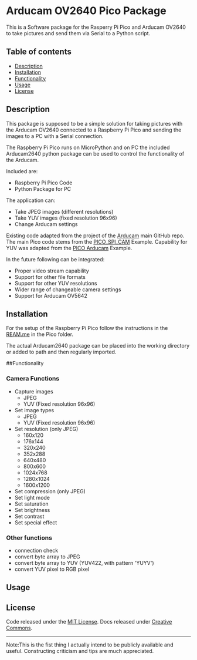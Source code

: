 # Arducam OV2640 Pico Package

This is a Software package for the Rasperry Pi Pico and Arducam OV2640 to take pictures and send them via Serial to a Python script.

## Table of contents
- [Description](#Description)
- [Installation](#Installation)
- [Functionality](#Functionality)
- [Usage](#Usage)
- [License](#License)

## Description
This package is supposed to be a simple solution for taking pictures with the Arducam OV2640 connected to a Raspberry Pi Pico and sending the images to a PC with a Serial connection.

The Raspberry Pi Pico runs on MicroPython and on PC the included Arducam2640 python package can be used to control the functionality of the Arducam.

Included are:
- Raspberry Pi Pico Code
- Python Package for PC

The application can:
- Take JPEG images (different resolutions)
- Take YUV images (fixed resolution 96x96)
- Change Arducam settings

Existing code adapted from the project of the [Arducam][arducam main] main GitHub repo.
The main Pico code stems from the [PICO_SPI_CAM][arducam base] Example. 
Capability for YUV was adapted from the [PICO Arducam][arducam YUV] Example.

In the future following can be integrated:
- Proper video stream capability
- Support for other file formats
- Support for other YUV resolutions
- Wider range of changeable camera settings
- Support for Arducam OV5642

## Installation
For the setup of the Raspberry Pi Pico follow the instructions in the [REAM.me][Pico readme] in the Pico folder.

The actual Arducam2640 package can be placed into the working directory or added to path and then regularly imported.

##Functionality

### Camera Functions
- Capture images
    - JPEG
    - YUV (Fixed resolution 96x96)
- Set image types
    - JPEG
    - YUV (Fixed resolution 96x96)
- Set resolution (only JPEG)
    - 160x120
    - 176x144
    - 320x240
    - 352x288
    - 640x480
    - 800x600
    - 1024x768
    - 1280x1024
    - 1600x1200
- Set compression (only JPEG)
- Set light mode
- Set saturation
- Set brightness
- Set contrast
- Set special effect
### Other functions
- connection check
- convert byte array to JPEG
- convert byte array to YUV (YUV422, with pattern 'YUYV')
- convert YUV pixel to RGB pixel

## Usage




## License
Code released under the [MIT License](https://github.com/twbs/bootstrap/blob/main/LICENSE). Docs released under [Creative Commons](https://creativecommons.org/licenses/by/3.0/).
***
Note:This is the fist thing I actually intend to be publicly available and useful.
Constructing criticism and tips are much appreciated.

[arducam main]: https://github.com/ArduCAM
[arducam base]: https://github.com/ArduCAM/PICO_SPI_CAM
[arducam YUV]: https://github.com/ArduCAM/RPI-Pico-Cam
[Pico readme]: Pico/README.md